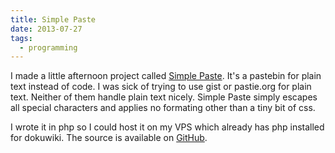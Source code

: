```yaml
---
title: Simple Paste
date: 2013-07-27
tags:
  - programming
---
```


I made a little afternoon project called [Simple Paste](http://sp.ew.vc). It's a pastebin for plain text instead of code. I was sick of trying to use gist or pastie.org for plain text. Neither of them handle plain text nicely. Simple Paste simply escapes all special characters and applies no formating other than a tiny bit of css. 

I wrote it in php so I could host it on my VPS which already has php installed for dokuwiki. The source is available on [GitHub](https://github.com/epochwolf/simple-paste).